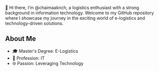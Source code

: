  👋 Hi there, 
I’m @chaimaaknch, a logistics enthusiast with a strong background in information technology. Welcome to my GitHub repository where I showcase my journey in the exciting world of e-logistics and technology-driven solutions.
## About Me
- 🎓 Master's Degree: E-Logistics
- 💼 Profession: IT
- 🌐 Passion: Leveraging Technology 

<!---
chaimaaknch/chaimaaknch is a ✨ special ✨ repository because its `README.md` (this file) appears on your GitHub profile.
You can click the Preview link to take a look at your changes.
--->
